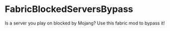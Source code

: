 # FabricBlockedServersBypass
Is a server you play on blocked by Mojang? Use this fabric mod to bypass it!
